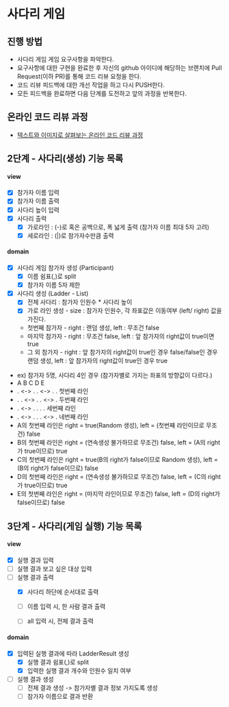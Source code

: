 # 사다리 게임
## 진행 방법
* 사다리 게임 게임 요구사항을 파악한다.
* 요구사항에 대한 구현을 완료한 후 자신의 github 아이디에 해당하는 브랜치에 Pull Request(이하 PR)를 통해 코드 리뷰 요청을 한다.
* 코드 리뷰 피드백에 대한 개선 작업을 하고 다시 PUSH한다.
* 모든 피드백을 완료하면 다음 단계를 도전하고 앞의 과정을 반복한다.

## 온라인 코드 리뷰 과정
* [텍스트와 이미지로 살펴보는 온라인 코드 리뷰 과정](https://github.com/nextstep-step/nextstep-docs/tree/master/codereview)

## 2단계 - 사다리(생성) 기능 목록
#### view
* [X] 참가자 이름 입력 
* [X] 참가자 이름 출력
* [X] 사다리 높이 입력
* [X] 사다리 출력 
    * [X] 가로라인 : (-)로 혹은 공백으로, 폭 넓게 출력 (참가자 이름 최대 5자 고려)
    * [X] 세로라인 : (|)로 참가자수만큼 출력

#### domain
* [X] 사다리 게임 참가자 생성 (Participant)
    * [X] 이름 쉼표(,)로 split
    * [X] 참가자 이름 5자 제한 
* [X] 사다리 생성 (Ladder - List<Line>)
    * [X] 전체 사다리 : 참가자 인원수 * 사다리 높이  
    * [X] 가로 라인 생성 - size : 참가자 인원수, 각 좌표값은 이동여부 (left/ right) 값을 가진다. 
    * 첫번째 참가자 - right : 랜덤 생성, left : 무조건 false
    * 마지막 참가자 - right : 무조건 false, left : 앞 참가자의 right값이 true이면 true
    * 그 외 참가자 - right : 앞 참가자의 right값이 true인 경우 false/false인 경우 랜덤 생성, left : 앞 참가자의 right값이 true인 경우 true
    
* ex) 참가자 5명, 사다리 4인 경우 (참가자별로 가지는 좌표의 방향값이 다르다.)
* A     B     C     D     E
* . <-> .     . <-> .     .   첫번째 라인 
* .     . <-> .     . <-> .   두번째 라인
* . <-> .     .     .     .   세번째 라인
* . <-> .     .     . <-> .   네번째 라인
* A의 첫번째 라인은 right = true(Random 생성), left = (첫번째 라인이므로 무조건) false
* B의 첫번째 라인은 right = (연속생성 불가하므로 무조건) false, left = (A의 right가 true이므로) true 
* C의 첫번째 라인은 right = true(B의 right가 false이므로 Random 생성), left = (B의 right가 false이므로) false 
* D의 첫번째 라인은 right = (연속생성 불가하므로 무조건) false, left = (C의 right가 true이므로) true
* E의 첫번째 라인은 right = (마지막 라인이므로 무조건) false, left = (D의 right가 false이므로) false 

## 3단계 - 사다리(게임 실행) 기능 목록
#### view
* [X] 실행 결과 입력 
* [ ] 실행 결과 보고 싶은 대상 입력 
* [ ] 실행 결과 출력 
    * [X] 사다리 하단에 순서대로 출력 
    * [ ] 이름 입력 시, 한 사람 결과 출력 
    * [ ] all 입력 시, 전체 결과 출력 


#### domain
* [X] 입력된 실행 결과에 따라 LadderResult 생성
    * [X] 실행 결과 쉼표(,)로 split
    * [X] 입력한 실행 결과 개수와 인원수 일치 여부 
* [ ] 실행 결과 생성
    * [ ] 전체 결과 생성 -> 참가자별 결과 정보 가지도록 생성
    * [ ] 참가자 이름으로 결과 반환
